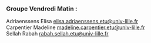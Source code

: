 ### Groupe Vendredi Matin : 
Adriaenssens Elisa elisa.adriaenssens.etu@univ-lille.fr   
Carpentier Madeline madeline.carpentier.etu@univ-lille.fr    
Sellah Rabah rabah.sellah.etu@univ-lille.fr
